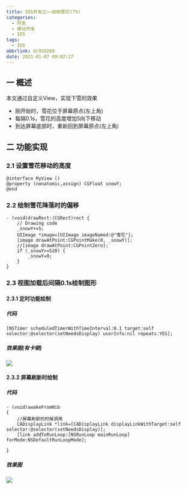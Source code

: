 ```yaml
---
title: IOS开发之——绘制雪花(79)
categories:
  - 开发
  - 移动开发
  - IOS
tags:
  - IOS
abbrlink: dc93d260
date: 2021-01-07 09:02:27
---
```

## 一 概述

本文通过自定义View，实现下雪的效果

* 刚开始时，雪花位于屏幕原点(左上角)
* 每隔0.1s，雪花的高度增加5向下移动
* 到达屏幕底部时，重新回到屏幕原点(左上角)

<!--more-->

## 二 功能实现

### 2.1 设置雪花移动的高度

```
@interface MyView ()
@property (nonatomic,assign) CGFloat snowY;
@end
```

### 2.2 绘制雪花降落时的偏移

```
- (void)drawRect:(CGRect)rect {
    // Drawing code
    _snowY+=5;
    UIImage *image=[UIImage imageNamed:@"雪花"];
    [image drawAtPoint:CGPointMake(0, _snowY)];
    //[image drawAtPoint:CGPointZero];
    if (_snowY>=520) {
        _snowY=0;
    }
}
```

### 2.3 视图加载后间隔0.1s绘制图形

#### 2.3.1 定时功能绘制

##### 代码

```
[NSTimer scheduledTimerWithTimeInterval:0.1 target:self selector:@selector(setNeedsDisplay) userInfo:nil repeats:YES];
```

##### 效果图(有卡顿)

![][1]

#### 2.3.2 屏幕刷新时绘制
##### 代码

```
- (void)awakeFromNib
{
 	//屏幕刷新的时候调用
	CADisplayLink *link=[CADisplayLink displayLinkWithTarget:self 		selector:@selector(setNeedsDisplay)];
	[link addToRunLoop:[NSRunLoop mainRunLoop] forMode:NSDefaultRunLoopMode];
       
}
```

##### 效果图
![][2]



[1]:https://cdn.jsdelivr.net/gh/PGzxc/CDN@master/blog-ios/ios-draw-snowflake-timer.gif
[2]:https://cdn.jsdelivr.net/gh/PGzxc/CDN@master/blog-ios/ios-draw-snowflake-refresh.gif